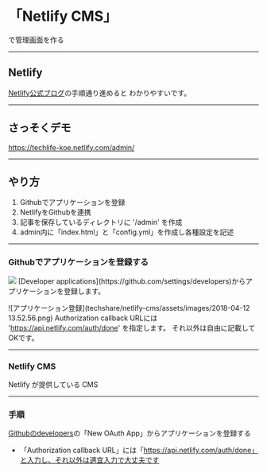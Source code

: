 # 「Netlify CMS」
で管理画面を作る

---
## Netlify
[Netlify公式ブログ](https://www.netlify.com/blog/2015/10/26/a-step-by-step-guide-hexo-on-netlify/)の手順通り進めると
わかりやすいです。

---
## さっそくデモ
https://techlife-koe.netlify.com/admin/


---
## やり方
1. Githubでアプリケーションを登録
1. NetlifyをGithubを連携
1. 記事を保存しているディレクトリに '/admin' を作成
1. admin内に「index.html」と「config.yml」を作成し各種設定を記述


---
### Githubでアプリケーションを登録する
<img src="https://github.com/hiromichikoeda/techshare/netlify-cms/assets/images/2018-04-12 13.52.56.png">
[Developer applications](https://github.com/settings/developers)からアプリケーションを登録します。

![アプリケーション登録](techshare/netlify-cms/assets/images/2018-04-12 13.52.56.png)
Authorization callback URLには 'https://api.netlify.com/auth/done' を指定します。
それ以外は自由に記載してOKです。







---
### Netlify CMS

Netlify が提供している CMS

---

### 手順
[Githubのdevelopers](https://github.com/settings/developers)の「New OAuth App」からアプリケーションを登録する


- 「Authorization callback URL」には「https://api.netlify.com/auth/done」と入力し、それ以外は適宜入力で大丈夫です
